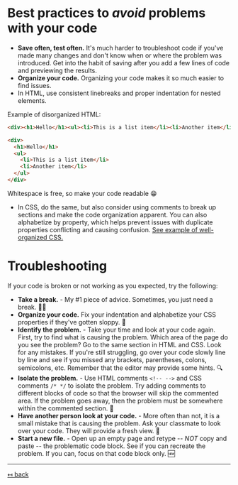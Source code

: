 # Best practices to _avoid_ problems with your code

- **Save often, test often.** It's much harder to troubleshoot code if you've made many changes and don't know when or where the problem was introduced. Get into the habit of saving after you add a few lines of code and previewing the results.
- **Organize your code.** Organizing your code makes it so much easier to find issues. 
 - In HTML, use consistent linebreaks and proper indentation for nested elements.

Example of disorganized HTML:
```html
<div><h1>Hello</h1><ul><li>This is a list item</li><li>Another item</li></ul></div>
```

```html
<div>
  <h1>Hello</h1>
  <ul>
    <li>This is a list item</li>
    <li>Another item</li>
  </ul>
</div>
```
Whitespace is free, so make your code readable 😁

 - In CSS, do the same, but also consider using comments to break up sections and make the code organization apparent. You can also alphabetize by property, which helps prevent issues with duplicate properties conflicting and causing confusion. [See example of well-organized CSS.](examples/organized-code.css)


# Troubleshooting

If your code is broken or not working as you expected, try the following:

- **Take a break.** - My #1 piece of advice. Sometimes, you just need a break. 🚶‍♀️
- **Organize your code.** Fix your indentation and alphabetize your CSS properties if they've gotten sloppy. 🧹
- **Identify the problem.** - Take your time and look at your code again. First, try to find what is causing the problem. Which area of the page do you see the problem? Go to the same section in HTML and CSS. Look for any mistakes. If you're still struggling, go over your code slowly line by line and see if you missed any brackets, parentheses, colons, semicolons, etc. Remember that the editor may provide some hints. 🔍
- **Isolate the problem.** - Use HTML comments `<!-- -->` and CSS comments `/* */` to isolate the problem. Try adding comments to different blocks of code so that the browser will skip the commented area. If the problem goes away, then the problem must be somewhere within the commented section. 🔲
- **Have another person look at your code.** - More often than not, it is a small mistake that is causing the problem. Ask your classmate to look over your code. They will provide a fresh view. 👀
- **Start a new file.** - Open up an empty page and retype -- _NOT_ copy and paste -- the problematic code block. See if you can recreate the problem. If you can, focus on that code block only. 🆕

---

[↤ back](README.md#table-of-contents)

